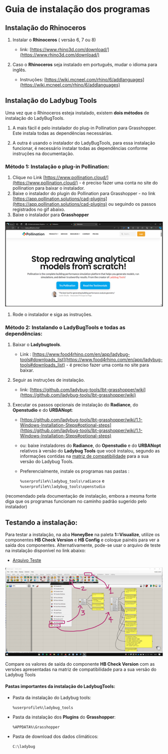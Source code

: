 # Guia de instalação dos programas

## Instalação do **Rhinoceros**

1. Instalar o **Rhinoceros** ( versão 6, 7 ou 8)
   - link: [https://www.rhino3d.com/download/](https://www.rhino3d.com/download/)

1. Caso o **Rhinoceros** seja instalado em português, mudar o idioma para inglês.
   - Instruções: [https://wiki.mcneel.com/rhino/6/addlanguages](https://wiki.mcneel.com/rhino/6/addlanguages)


## Instalação do Ladybug Tools

Uma vez que o Rhinoceros esteja instalado, existem **dois métodos** de instalação do LadyBugTools.

1. A mais fácil é pelo instalador do plug-in Pollination para Grasshopper. Este instala todas as dependências necessárias.

2. A outra é usando o instalador do LadyBugTools, para essa instalação funcionar, é necessário instalar todas as dependências conforme instruções na documentação.

### Método 1: Instalação o plug-in Pollination:

1. Clique no Link [https://www.pollination.cloud/](https://www.pollination.cloud/) - é preciso fazer uma conta no site do pollination para baixar o instalador.
1. Baixe o instalador do plugin do Pollination para Grasshopper - no link [https://app.pollination.solutions/cad-plugins](https://app.pollination.solutions/cad-plugins) ou seguindo os passos registrados no gif abaixo.
1. Baixe o instalador para **Grasshopper**

![Pollination install](pollination_install.gif)

1. Rode o instalador e siga as instruções.



### Método 2: Instalando o LadyBugTools e todas as dependências:

1. Baixar o **Ladybugtools**.
   - Link : [https://www.food4rhino.com/en/app/ladybug-tools#downloads_list](https://www.food4rhino.com/en/app/ladybug-tools#downloads_list) - é preciso fazer uma conta no site para baixar.
  
1. Seguir as instruções de instalação.
   - link: [https://github.com/ladybug-tools/lbt-grasshopper/wiki](https://github.com/ladybug-tools/lbt-grasshopper/wiki)

1. Executar os passos opcionais de instalação do **Radiance**, do **Openstudio** e do **URBANopt**:
   - [https://github.com/ladybug-tools/lbt-grasshopper/wiki/1.1-Windows-Installation-Steps#optional-steps](https://github.com/ladybug-tools/lbt-grasshopper/wiki/1.1-Windows-Installation-Steps#optional-steps)
   - ou: baixe instaladores do **Radiance**, do **Openstudio** e do **URBANopt** relativos à versão do **Ladybug Tools** que você instalou, segundo as informações contidas na [matriz de compatibilidade](https://github.com/ladybug-tools/lbt-grasshopper/wiki/1.4-Compatibility-Matrix) para a sua versão do Ladybug Tools.

   - Preferencialmente, instale os programas nas pastas : <br>
  
      ``` %userprofile%\ladybug_tools\radiance ``` e
      ``` %userprofile%\ladybug_tools\openstudio ``` 
  
  (recomendado pela documentação de instalação, embora a mesma fonte diga que os programas funcionam no caminho padrão sugerido pelo instalador)

## Testando a instalação:

Para testar a instalação, na aba **HoneyBee** na paleta **1::Visualize**, utilize os componentes **HB Check Version** e **HB Config** e coloque painéis para ver a saída dos componentes. Alternativamente, pode-se usar o arquivo de teste na instalação disponível no link abaixo:

- [Arquivo Teste](./install_check.gh)

![Install_check](./Install_check.jpg)

Compare os valores de saída do componente **HB Check Version** com as versões apresentadas na matriz de compatibilidade para a sua versão do Ladybug Tools

#### Pastas importantes da instalação do LadybugTools:

- Pasta da instalação do Ladybug tools:
      
   ``` %userprofile%\ladybug_tools ```
- Pasta da instalação dos **Plugins** do **Grasshopper**:
      
   ``` %APPDATA%\Grasshopper ```
- Pasta de download dos dados climáticos:
      
   ``` C:\ladybug ```
